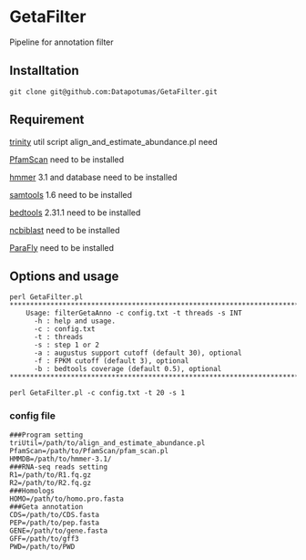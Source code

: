 # GetaFilter

Pipeline for annotation filter

## Installtation

```shell
git clone git@github.com:Datapotumas/GetaFilter.git
```

## Requirement

[trinity](https://github.com/trinityrnaseq/trinityrnaseq) util script align_and_estimate_abundance.pl need

[PfamScan](https://github.com/SMRUCC/GCModeller/tree/master/src/interops/scripts/PfamScan/PfamScan) need to be installed

[hmmer](https://github.com/EddyRivasLab/hmmer) 3.1 and database need  to be installed

[samtools](https://github.com/samtools/samtools) 1.6 need to be installed

[bedtools](https://github.com/arq5x/bedtools2) 2.31.1 need to be installed

[ncbiblast](https://blast.ncbi.nlm.nih.gov/Blast.cgi) need to be installed

[ParaFly](https://github.com/ParaFly/ParaFly.git) need to be installed

## Options and usage

```
perl GetaFilter.pl
************************************************************************
    Usage: filterGetaAnno -c config.txt -t threads -s INT
      -h : help and usage.
      -c : config.txt
      -t : threads
      -s : step 1 or 2
      -a : augustus support cutoff (default 30), optional
      -f : FPKM cutoff (default 3), optional
      -b : bedtools coverage (default 0.5), optional
************************************************************************

perl GetaFilter.pl -c config.txt -t 20 -s 1
```

### config file

```
###Program setting
triUtil=/path/to/align_and_estimate_abundance.pl
PfamScan=/path/to/PfamScan/pfam_scan.pl
HMMDB=/path/to/hmmer-3.1/
###RNA-seq reads setting
R1=/path/to/R1.fq.gz
R2=/path/to/R2.fq.gz
###Homologs
HOMO=/path/to/homo.pro.fasta
###Geta annotation
CDS=/path/to/CDS.fasta
PEP=/path/to/pep.fasta
GENE=/path/to/gene.fasta
GFF=/path/to/gff3
PWD=/path/to/PWD
```

